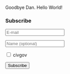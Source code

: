 Goodbye Dan. Hello World!

<form method="post" action="https://mail.civgov.org.au/subscription/form" class="listmonk-form">
    <div>
        <h3>Subscribe</h3>
        <p><input type="text" name="email" placeholder="E-mail" /></p>
        <p><input type="text" name="name" placeholder="Name (optional)" /></p>
        <p>
            <input type="checkbox" name="l" value="b41c7429-5a37-4531-85d5-817ab86b7767" id="b41c7" />
            <label for="b41c7">civgov</label>
        </p>
        <p><input type="submit" value="Subscribe" /></p>
    </div>
</form>
